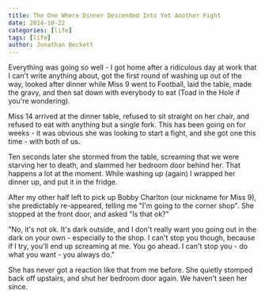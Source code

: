 ```yaml
---
title: The One Where Dinner Descended Into Yet Another Fight
date: 2014-10-22
categories: [life]
tags: [life]
author: Jonathan Beckett
---
```


Everything was going so well - I got home after a ridiculous day at work that I can't write anything about, got the first round of washing up out of the way, looked after dinner while Miss 9 went to Football, laid the table, made the gravy, and then sat down with everybody to eat (Toad in the Hole if you're wondering).

Miss 14 arrived at the dinner table, refused to sit straight on her chair, and refused to eat with anything but a single fork. This has been going on for weeks - it was obvious she was looking to start a fight, and she got one this time - with both of us.

Ten seconds later she stormed from the table, screaming that we were starving her to death, and slammed her bedroom door behind her. That happens a lot at the moment. While washing up (again) I wrapped her dinner up, and put it in the fridge.

After my other half left to pick up Bobby Charlton (our nickname for Miss 9), she predictably re-appeared, telling me "I'm going to the corner shop". She stopped at the front door, and asked "Is that ok?"

"No, it's not ok. It's dark outside, and I don't really want you going out in the dark on your own - especially to the shop. I can't stop you though, because if I try, you'll end up screaming at me. You go ahead. I can't stop you - do what you want - you always do."

She has never got a reaction like that from me before. She quietly stomped back off upstairs, and shut her bedroom door again. We haven't seen her since.